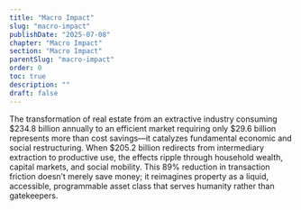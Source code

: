 ```yaml
---
title: "Macro Impact"
slug: "macro-impact"
publishDate: "2025-07-08"
chapter: "Macro Impact"
section: "Macro Impact"
parentSlug: "macro-impact"
order: 0
toc: true
description: ""
draft: false
---
```


The transformation of real estate from an extractive industry consuming $234.8 billion annually to an efficient market requiring only $29.6 billion represents more than cost savings—it catalyzes fundamental economic and social restructuring. When $205.2 billion redirects from intermediary extraction to productive use, the effects ripple through household wealth, capital markets, and social mobility. This 89% reduction in transaction friction doesn’t merely save money; it reimagines property as a liquid, accessible, programmable asset class that serves humanity rather than gatekeepers.
